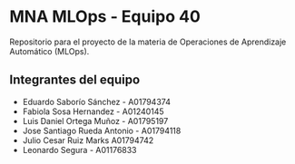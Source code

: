 # MNA MLOps - Equipo 40

Repositorio para el proyecto de la materia de Operaciones de Aprendizaje Automático (MLOps).

## Integrantes del equipo
- Eduardo Saborío Sánchez - A01794374
- Fabiola Sosa Hernandez - A01240145
- Luis Daniel Ortega Muñoz - A01795197
- Jose Santiago Rueda Antonio - A01794118
- Julio Cesar Ruiz Marks A01794742
- Leonardo Segura - A01176833

